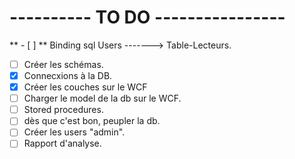 # ---------- TO DO ----------------

** - [ ] ** Binding sql Users -------> Table-Lecteurs.
- [ ] Créer les schémas.
- [x] Connecxions à la DB.
- [x] Créer les couches sur le WCF
- [ ] Charger le model de la db sur le WCF.
- [ ] Stored procedures.
- [ ] dès que c'est bon, peupler la db.
- [ ] Créer les users "admin".
- [ ] Rapport d'analyse.
